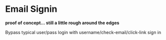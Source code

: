 # Email Signin

**proof of concept... still a little rough around the edges**

Bypass typical user/pass login with username/check-email/click-link sign in